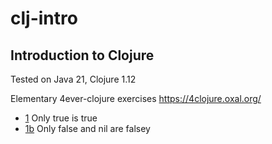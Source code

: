 # clj-intro
## Introduction to Clojure

Tested on Java 21, Clojure 1.12

Elementary 4ever-clojure exercises
https://4clojure.oxal.org/

- [1](p01.clj) Only true is true
- [1b](p01b.clj) Only false and nil are falsey
